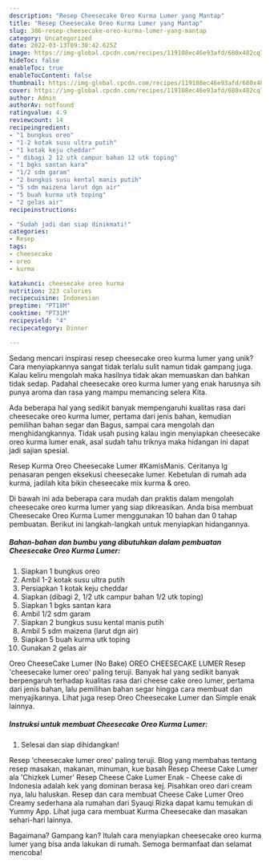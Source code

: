 ```yaml
---
description: "Resep Cheesecake Oreo Kurma Lumer yang Mantap"
title: "Resep Cheesecake Oreo Kurma Lumer yang Mantap"
slug: 386-resep-cheesecake-oreo-kurma-lumer-yang-mantap
category: Uncategorized
date: 2022-03-13T09:30:42.625Z
image: https://img-global.cpcdn.com/recipes/119108ec46e93afd/680x482cq70/cheesecake-oreo-kurma-lumer-foto-resep-utama.jpg
hideToc: false
enableToc: true
enableTocContent: false
thumbnail: https://img-global.cpcdn.com/recipes/119108ec46e93afd/680x482cq70/cheesecake-oreo-kurma-lumer-foto-resep-utama.jpg
cover: https://img-global.cpcdn.com/recipes/119108ec46e93afd/680x482cq70/cheesecake-oreo-kurma-lumer-foto-resep-utama.jpg
author: Admin
authorAv: notfound
ratingvalue: 4.9
reviewcount: 14
recipeingredient:
- "1 bungkus oreo"
- "1-2 kotak susu ultra putih"
- "1 kotak keju cheddar"
- " dibagi 2 12 utk campur bahan 12 utk toping"
- "1 bgks santan kara"
- "1/2 sdm garam"
- "2 bungkus susu kental manis putih"
- "5 sdm maizena larut dgn air"
- "5 buah kurma utk toping"
- "2 gelas air"
recipeinstructions:

- "Sudah jadi dan siap dinikmati!"
categories:
- Resep
tags:
- cheesecake
- oreo
- kurma

katakunci: cheesecake oreo kurma 
nutrition: 223 calories
recipecuisine: Indonesian
preptime: "PT18M"
cooktime: "PT31M"
recipeyield: "4"
recipecategory: Dinner

---
```





Sedang mencari inspirasi resep cheesecake oreo kurma lumer yang unik? Cara menyiapkannya sangat tidak terlalu sulit namun tidak gampang juga. Kalau keliru mengolah maka hasilnya tidak akan memuaskan dan bahkan tidak sedap. Padahal cheesecake oreo kurma lumer yang enak harusnya sih punya aroma dan rasa yang mampu memancing selera Kita.





Ada beberapa hal yang sedikit banyak mempengaruhi kualitas rasa dari cheesecake oreo kurma lumer, pertama dari jenis bahan, kemudian pemilihan bahan segar dan Bagus, sampai cara mengolah dan menghidangkannya. Tidak usah pusing kalau ingin menyiapkan cheesecake oreo kurma lumer enak,      asal sudah tahu triknya maka hidangan ini dapat jadi sajian spesial.














Resep Kurma Oreo Cheesecake Lumer #KamisManis. Ceritanya lg penasaran pengen eksekusi cheesecake lumer. Kebetulan di rumah ada kurma, jadilah kita bikin cheseecake mix kurma &amp; oreo.






Di bawah ini ada beberapa cara mudah dan praktis dalam mengolah cheesecake oreo kurma lumer yang siap dikreasikan. Anda bisa membuat Cheesecake Oreo Kurma Lumer menggunakan 10 bahan dan 0 tahap pembuatan. Berikut ini langkah-langkah untuk menyiapkan hidangannya.

<!--inarticleads1-->

##### Bahan-bahan dan bumbu yang dibutuhkan dalam pembuatan Cheesecake Oreo Kurma Lumer:

1. Siapkan 1 bungkus oreo
1. Ambil 1-2 kotak susu ultra putih
1. Persiapkan 1 kotak keju cheddar
1. Siapkan  (dibagi 2, 1/2 utk campur bahan 1/2 utk toping)
1. Siapkan 1 bgks santan kara
1. Ambil 1/2 sdm garam
1. Siapkan 2 bungkus susu kental manis putih
1. Ambil 5 sdm maizena (larut dgn air)
1. Siapkan 5 buah kurma utk toping
1. Gunakan 2 gelas air


Oreo CheeseCake Lumer (No Bake) OREO CHEESECAKE LUMER Resep &#39;cheesecake lumer oreo&#39; paling teruji. Banyak hal yang sedikit banyak berpengaruh terhadap kualitas rasa dari cheese cake oreo lumer, pertama dari jenis bahan, lalu pemilihan bahan segar hingga cara membuat dan menyajikannya. Lihat juga resep Oreo Cheesecake Lumer dan Simple enak lainnya. 

<!--inarticleads2-->

##### Instruksi untuk membuat Cheesecake Oreo Kurma Lumer:


1. Selesai dan siap dihidangkan!

Resep &#39;cheesecake lumer oreo&#39; paling teruji. Blog yang membahas tentang resep masakan, makanan, minuman, kue basah Resep Cheese Cake Lumer ala &#39;Chizkek Lumer&#39; Resep Cheese Cake Lumer Enak - Cheese cake di Indonesia adalah kek yang dominan berasa kej. Pisahkan oreo dari cream nya, lalu haluskan. Resep dan cara membuat Cheese Cake Lumer Oreo Creamy sederhana ala rumahan dari Syauqi Rizka dapat kamu temukan di Yummy App. Lihat juga cara membuat Kurma Cheesecake dan masakan sehari-hari lainnya. 

Bagaimana? Gampang kan? Itulah cara menyiapkan cheesecake oreo kurma lumer yang bisa anda lakukan di rumah. Semoga bermanfaat dan selamat mencoba!
